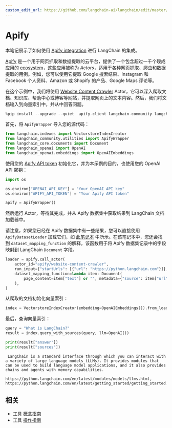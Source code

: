 ```yaml
---
custom_edit_url: https://github.com/langchain-ai/langchain/edit/master/docs/docs/integrations/tools/apify.ipynb
---
```


# Apify

本笔记展示了如何使用 [Apify integration](/docs/integrations/providers/apify) 进行 LangChain 的集成。

[Apify](https://apify.com) 是一个用于网页抓取和数据提取的云平台，提供了一个包含超过一千个现成应用的 [ecosystem](https://apify.com/store)，这些应用被称为 *Actors*，适用于各种网页抓取、爬虫和数据提取的用例。例如，您可以使用它提取 Google 搜索结果、Instagram 和 Facebook 个人资料、Amazon 或 Shopify 的产品、Google Maps 评论等。

在这个示例中，我们将使用 [Website Content Crawler](https://apify.com/apify/website-content-crawler) Actor，它可以深入爬取文档、知识库、帮助中心或博客等网站，并提取网页上的文本内容。然后，我们将文档输入到向量索引中，并从中回答问题。

```python
%pip install --upgrade --quiet  apify-client langchain-community langchain-openai langchain
```

首先，将 `ApifyWrapper` 导入您的源代码：

```python
from langchain.indexes import VectorstoreIndexCreator
from langchain_community.utilities import ApifyWrapper
from langchain_core.documents import Document
from langchain_openai import OpenAI
from langchain_openai.embeddings import OpenAIEmbeddings
```

使用您的 [Apify API token](https://docs.apify.com/platform/integrations/api#api-token) 初始化它，并为本示例的目的，也使用您的 OpenAI API 密钥：

```python
import os

os.environ["OPENAI_API_KEY"] = "Your OpenAI API key"
os.environ["APIFY_API_TOKEN"] = "Your Apify API token"

apify = ApifyWrapper()
```

然后运行 Actor，等待其完成，并从 Apify 数据集中获取结果到 LangChain 文档加载器中。

请注意，如果您已经在 Apify 数据集中有一些结果，您可以直接使用 `ApifyDatasetLoader` 加载它们，如 [此笔记本](/docs/integrations/document_loaders/apify_dataset) 中所示。在该笔记本中，您还会找到 `dataset_mapping_function` 的解释，该函数用于将 Apify 数据集记录中的字段映射到 LangChain `Document` 字段。

```python
loader = apify.call_actor(
    actor_id="apify/website-content-crawler",
    run_input={"startUrls": [{"url": "https://python.langchain.com"}]},
    dataset_mapping_function=lambda item: Document(
        page_content=item["text"] or "", metadata={"source": item["url"]}
    ),
)
```

从爬取的文档初始化向量索引：

```python
index = VectorstoreIndexCreator(embedding=OpenAIEmbeddings()).from_loaders([loader])
```

最后，查询向量索引：

```python
query = "What is LangChain?"
result = index.query_with_sources(query, llm=OpenAI())
```

```python
print(result["answer"])
print(result["sources"])
```
```output
 LangChain is a standard interface through which you can interact with a variety of large language models (LLMs). It provides modules that can be used to build language model applications, and it also provides chains and agents with memory capabilities.

https://python.langchain.com/en/latest/modules/models/llms.html, https://python.langchain.com/en/latest/getting_started/getting_started.html
```

## 相关

- 工具 [概念指南](/docs/concepts/#tools)
- 工具 [操作指南](/docs/how_to/#tools)